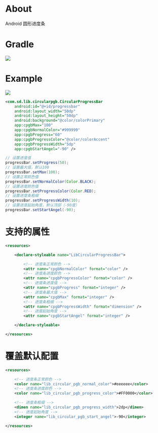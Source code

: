 # About
Android 圆形进度条

# Gradle
[![](https://jitpack.io/v/zj565061763/circular-progresbar.svg)](https://jitpack.io/#zj565061763/circular-progresbar)

# Example
![](https://github.com/zj565061763/circular-progresbar/blob/master/screenshot/circular_pgb.png?raw=true)

```xml
<com.sd.lib.circularpgb.CircularProgressBar
    android:id="@+id/progressbar"
    android:layout_width="50dp"
    android:layout_height="50dp"
    android:background="@color/colorPrimary"
    app:cpgbMax="100"
    app:cpgbNormalColor="#999999"
    app:cpgbProgress="60"
    app:cpgbProgressColor="@color/colorAccent"
    app:cpgbProgressWidth="5dp"
    app:cpgbStartAngel="-90" />
```

```java
// 设置进度值
progressBar.setProgress(50);
// 设置最大值，默认100
progressBar.setMax(100);
// 设置正常颜色值
progressBar.setNormalColor(Color.BLACK);
// 设置进度颜色值
progressBar.setProgressColor(Color.RED);
// 设置进度条粗细
progressBar.setProgressWidth(10);
// 设置进度起始角度，默认顶部（-90度）
progressBar.setStartAngel(-90);
```

# 支持的属性
```xml
<resources>

    <declare-styleable name="LibCircularProgressBar">

        <!-- 进度条正常颜色 -->
        <attr name="cpgbNormalColor" format="color" />
        <!-- 进度条进度颜色 -->
        <attr name="cpgbProgressColor" format="color" />
        <!-- 进度条进度值 -->
        <attr name="cpgbProgress" format="integer" />
        <!-- 进度条最大值 -->
        <attr name="cpgbMax" format="integer" />
        <!-- 进度条粗细 -->
        <attr name="cpgbProgressWidth" format="dimension" />
        <!-- 进度起始角度 -->
        <attr name="cpgbStartAngel" format="integer" />

    </declare-styleable>

</resources>
```

# 覆盖默认配置
```xml
<resources>

    <!-- 进度条正常颜色 -->
    <color name="lib_circular_pgb_normal_color">#eeeeee</color>
    <!-- 进度条进度颜色 -->
    <color name="lib_circular_pgb_progress_color">#FF0000</color>

    <!-- 进度条粗细 -->
    <dimen name="lib_circular_pgb_progress_width">2dp</dimen>
    <!-- 进度起始角度 -->
    <integer name="lib_circular_pgb_start_angel">-90</integer>

</resources>
```